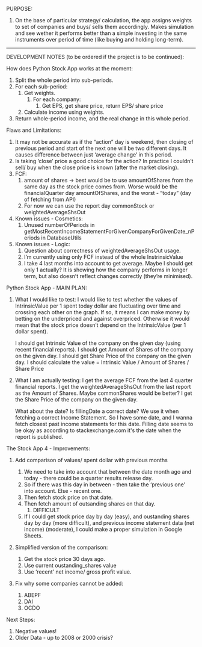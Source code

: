 PURPOSE:

1. On the base of particular strategy/ calculation, the app assigns weights to set of companies and buys/ sells them accordingly.
	Makes simulation and see wether it performs better than a simple investing in the same instruments over period of time 
  (like buying and holding long-term).

------------------------

DEVELOPMENT NOTES (to be ordered if the project is to be continued):

How does Python Stock App works at the moment:

1. Split the whole period into sub-periods.
2. For each sub-period:
	1. Get weights.
		1. For each company:
			1. Get EPS, get share price, return EPS/ share price
    2. Calculate income using weights.
3. Return whole-period income, and the real change in this whole period.


Flaws and Limitations:

1. It may not be accurate as if the “action” day is weekend, then closing of previous period and start of the next one will be two different days. It causes difference between just ‘average change’ in this period.
2. Is taking ‘close’ price a good choice for the action? In practice I couldn’t sell/ buy when the close price is known (after the market closing).
3. FCF:
    1. amount of shares -> best would be to use amountOfShares from the same day as the stock price comes from. Worse would be the financialQuarter day amountOfShares, and the worst - “today” (day of fetching from API)
    2. For now we can use the report day commonStock or weightedAverageShsOut
4. Known issues - Cosmetics:	
    1. Unused numberOfPeriods in getMostRecentIncomeStatementForGivenCompanyForGivenDate_nPeriods in DatabaseUtils
5. Known issues - Logic:
	1. Question about correctness of weightedAverageShsOut usage.
	2. I’m currently using only FCF instead of the whole InstrinsicValue
	3. I take 4 last months into account to get average. Maybe I should get only 1 actually?
		It is showing how the company performs in longer term, but also doesn’t reflect changes correctly (they’re minimised).


Python Stock App - MAIN PLAN:

1. What I would like to test:
	I would like to test whether the values of IntrinsicValue per 1 spent today dollar are fluctuating over time and crossing each other on the graph.
	If so, it means I can make money by betting on the underpriced and against overpriced.
	Otherwise it would mean that the stock price doesn’t depend on the IntrinsicValue (per 1 dollar spent).

	I should get Intrinsic Value of the company on the given day (using recent financial reports).
	I should get Amount of Shares of the company on the given day.
	I should get Share Price of the company on the given day.
	I should calculate the value = Intrinsic Value / Amount of Shares / Share Price

2. What I am actually testing:
	I get the average FCF from the last 4 quarter financial reports.
	I get the weightedAverageShsOut from the last report as the Amount of Shares.
		Maybe commonShares would be better?
	I get the Share Price of the company on the given day.

	What about the date? Is fillingDate a correct date?
		We use it when fetching a correct Income Statement.
		So I have some date, and I wanna fetch closest past income statements for this date.
		Filling date seems to be okay as according to stackexchange.com it's the date when the report is published.


The Stock App 4 - Improvements:

1. Add comparison of values/ spent dollar with previous months
    1. We need to take into account that between the date month ago and today - there could be a quarter results release day.
    2. So if there was this day in between - then take the ‘previous one’ into account. Else - recent one.
    3. Then fetch stock price on that date.
    4. Then fetch amount of outsanding shares on that day.
        1. DIFFICULT
    5. If I could get stock price day by day (easy), and oustanding shares day by day (more difficult), and previous income statement data (net income) (moderate), I could make a proper simulation in Google Sheets.

2. Simplified version of the comparison:
    1. Get the stock price 30 days ago.
    2. Use current oustanding_shares value
    3. Use ‘recent’ net income/ gross profit value.

3. Fix why some companies cannot be added:
    1. ABEPF
    2. DAI
    3. OCDO


Next Steps:

1. Negative values!
2. Older Data - up to 2008 or 2000 crisis?
